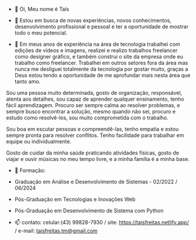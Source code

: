 - 👋 Oi, Meu nome é Taís

- 👀 Estou em busca de novas experiências, novos conhecimentos, desenvolvimento profissional e pessoal e ter a oportunidade de mostrar todo o meu potencial.

- 💞️ Em meus anos de experiência na área de tecnologia trabalhei com edições de vídeos e imagens, realizei e realizo trabalhos freelancer como designer gráfico, e também construí o site da empresa onde eu trabalho como freelancer. Trabalhei em outros setores fora da área mas nunca me desliguei totalmente da tecnologia por gostar muito, graças a Deus estou tendo a oportunidade de me aprofundar mais nesta área que tanto amo.

Sou uma pessoa muito determinada, gosto de organização, responsável, atenta aos detalhes, sou capaz de aprender qualquer ensinamento, tenho fácil aprendizagem.
Procuro ser sempre calma ao resolver problemas, e sempre busco encontrar a solução, mesmo quando não sei, procuro e estudo como resolvê-los, sou muito comprometida com o trabalho.

Sou boa em escutar pessoas e compreendê-las, tenho empatia e estou sempre pronta para resolver conflitos. Tenho facilidade para trabalhar em equipe ou individualmente.    

Gosto de cuidar da minha saúde praticando atividades físicas, gosto de viajar e ouvir músicas no meu tempo livre, e a minha família é a minha base. 

- 🌱 Formação:
- Graduação em Análise e Desenvolvimento de Sistemas - 02/2022 / 06/2024
- Pós-Graduação em Tecnologias e Inovações Web
- Pós-Graduação em Desenvolvimento de Sistema com Python

- 📫 contato: celular:(43) 99828-7930 / site: https://taisfreitas.netlify.app/ /  e-mail: taisfreitas.tm@gmail.com   

<!---
taisfreitas-tm/taisfreitas-tm is a ✨ special ✨ repository because its `README.md` (this file) appears on your GitHub profile.
You can click the Preview link to take a look at your changes.
--->
